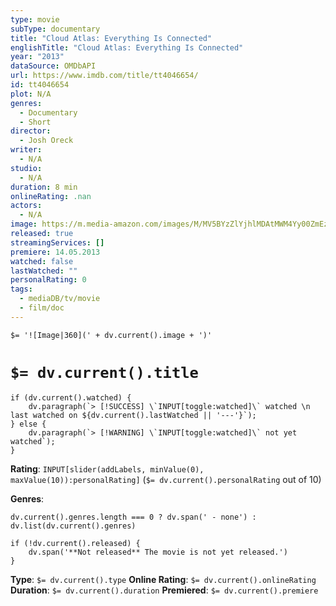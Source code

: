 ```yaml
---
type: movie
subType: documentary
title: "Cloud Atlas: Everything Is Connected"
englishTitle: "Cloud Atlas: Everything Is Connected"
year: "2013"
dataSource: OMDbAPI
url: https://www.imdb.com/title/tt4046654/
id: tt4046654
plot: N/A
genres:
  - Documentary
  - Short
director:
  - Josh Oreck
writer:
  - N/A
studio:
  - N/A
duration: 8 min
onlineRating: .nan
actors:
  - N/A
image: https://m.media-amazon.com/images/M/MV5BYzZlYjhlMDAtMWM4Yy00ZmEzLWE5ZWUtMDJkY2E3NDFiYTJhXkEyXkFqcGdeQXVyODA1NjQ0OTY@._V1_SX300.jpg
released: true
streamingServices: []
premiere: 14.05.2013
watched: false
lastWatched: ""
personalRating: 0
tags:
  - mediaDB/tv/movie
  - film/doc
---
```


`$= '![Image|360](' + dv.current().image + ')'`

# `$= dv.current().title`

```dataviewjs
if (dv.current().watched) {
	dv.paragraph(`> [!SUCCESS] \`INPUT[toggle:watched]\` watched \n last watched on ${dv.current().lastWatched || '---'}`);
} else {
	dv.paragraph(`> [!WARNING] \`INPUT[toggle:watched]\` not yet watched`);
}
```

**Rating**:  `INPUT[slider(addLabels, minValue(0), maxValue(10)):personalRating]` (`$= dv.current().personalRating` out of 10)

**Genres**:
```dataviewjs
dv.current().genres.length === 0 ? dv.span(' - none') : dv.list(dv.current().genres)
```

```dataviewjs
if (!dv.current().released) {
	dv.span('**Not released** The movie is not yet released.')
}
```

**Type**: `$= dv.current().type`
**Online Rating**: `$= dv.current().onlineRating`
**Duration**:  `$= dv.current().duration`
**Premiered**: `$= dv.current().premiere`